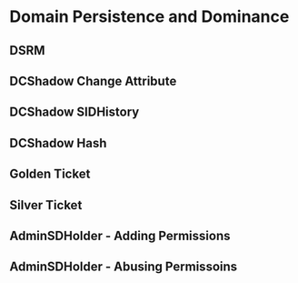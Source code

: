 # Domain Persistence and Dominance

## DSRM

## DCShadow Change Attribute

## DCShadow SIDHistory

## DCShadow Hash

## Golden Ticket

## Silver Ticket

## AdminSDHolder - Adding Permissions

## AdminSDHolder - Abusing Permissoins
